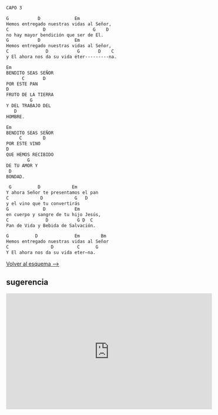 ```bash
CAPO 3

G           D             Em
Hemos entregado nuestras vidas al Señor,
C             D                  G    D
no hay mayor bendición que ser de El.
G           D             Em
Hemos entregado nuestras vidas al Señor,
C              D           G       D    C
y El ahora nos da su vida éter---------na.

Em
BENDITO SEAS SEÑOR
      C       D
POR ESTE PAN
D
FRUTO DE LA TIERRA
         G
Y DEL TRABAJO DEL
   D
HOMBRE.

Em
BENDITO SEAS SEÑOR
     C        D
POR ESTE VINO
D
QUE HEMOS RECIBIDO
        G
DE TU AMOR Y
 D
BONDAD.

 G          D            Em
Y ahora Señor te presentamos el pan
C            D            G   D
y el vino que tu convertirás
G             D           Em
en cuerpo y sangre de tu hijo Jesús,
C              D           G D  C
Pan de Vida y Bebida de Salvación.

G          D              Em        Bm
Hemos entregado nuestras vidas al Señor
C                D         C      G
Y El ahora nos da su vida eter—na.

```

[Volver al esquema -->](../sabado_santo.md)


## sugerencia

<iframe width="560" height="315" src="https://www.youtube.com/embed/7zfPL8914_o?si=LAhEZXj2g-ygNGGd" title="YouTube video player" frameborder="0" allow="accelerometer; autoplay; clipboard-write; encrypted-media; gyroscope; picture-in-picture; web-share" referrerpolicy="strict-origin-when-cross-origin" allowfullscreen></iframe>
